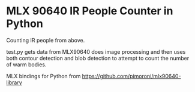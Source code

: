 # MLX 90640 IR People Counter in Python

Counting IR people from above.

test.py gets data from MLX90640 does image processing and then uses both contour detection and blob detection to attempt to count the number of warm bodies.

MLX bindings for Python from https://github.com/pimoroni/mlx90640-library
